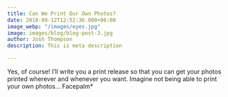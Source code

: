 ```yaml
---
title: Can We Print Our Own Photos?
date: 2018-09-12T12:52:36.000+06:00
image_webp: "/images/eyes.jpg"
image: images/blog/blog-post-3.jpg
author: Josh Thompson
description: This is meta description

---
```

Yes, of course! I’ll write you a print release so that you can get your photos printed wherever and whenever you want. Imagine not being able to print your own photos… Facepalm*